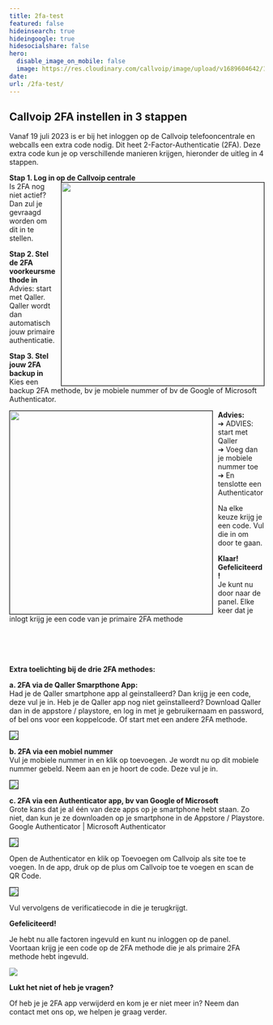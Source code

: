```yaml
---
title: 2fa-test
featured: false
hideinsearch: true
hideingoogle: true
hidesocialshare: false
hero:
  disable_image_on_mobile: false
  image: https://res.cloudinary.com/callvoip/image/upload/v1689604642/1_loginscherm.jpg
date: 
url: /2fa-test/
---
```

## Callvoip 2FA instellen in 3 stappen

Vanaf 19 juli 2023 is er bij het inloggen op de Callvoip telefooncentrale en webcalls een extra code nodig. Dit heet 2-Factor-Authenticatie (2FA). Deze extra code kun je op verschillende manieren krijgen, hieronder de uitleg in 4 stappen.

**Stap 1. Log in op de Callvoip centrale** <img src="https://res.cloudinary.com/callvoip/image/upload/v1689604642/1_loginscherm.jpg" style="float:right; margin-left:10px; border: 1px solid;" width="400px">
<br>Is 2FA nog niet actief? Dan zul je gevraagd worden om dit in te stellen.

**Stap 2. Stel de 2FA voorkeursmethode in**\
Advies: start met Qaller. Qaller wordt dan automatisch jouw primaire authenticatie.

**Stap 3. Stel jouw 2FA backup in**\
Kies een backup 2FA methode, bv je mobiele nummer of bv de Google of Microsoft Authenticator.



**Advies:** <img src="https://res.cloudinary.com/callvoip/image/upload/v1689604642/2_2FA-startscherm.jpg" style="float:left; margin-right:10px; border: 1px solid;" width="400px">
<br>➔ ADVIES: start met Qaller\
➔ Voeg dan je mobiele nummer toe\
➔ En tenslotte een Authenticator

Na elke keuze krijg je een code. Vul die in om door te gaan.

**Klaar! Gefeliciteerd!**\
Je kunt nu door naar de panel. Elke keer dat je inlogt krijg je een code van je primaire 2FA methode<br><br><br><br><br>



**Extra toelichting bij de drie 2FA methodes:**

**a. 2FA via de Qaller Smarpthone App:**\
 Had je de Qaller smartphone app al geinstalleerd? Dan krijg je een code, deze vul je in. Heb je de Qaller app nog niet geïnstalleerd? Download Qaller dan in de appstore / playstore, en log in met je gebruikernaam en password, of bel ons voor een koppelcode. Of start met een andere 2FA methode.

<img src="https://res.cloudinary.com/callvoip/image/upload/v1689604642/3a-2FA_qaller.jpg" style="border: 1px solid;">

**b. 2FA via een mobiel nummer**\
Vul je mobiele nummer in en klik op toevoegen.
Je wordt nu op dit mobiele nummer gebeld. Neem aan en je hoort de code. Deze vul je in.

<img src="https://res.cloudinary.com/callvoip/image/upload/v1689604642/3b-2FA_mobiel.jpg" style="border: 1px solid;">

**c. 2FA via een Authenticator app, bv van Google of Microsoft**\
Grote kans dat je al één van deze apps op je smartphone hebt staan. Zo niet, dan kun je ze downloaden op je smartphone in de Appstore / Playstore.\
Google Authenticator | Microsoft Authenticator

<img src="https://res.cloudinary.com/callvoip/image/upload/v1689604642/3c-2FA_authenticator.jpg" style="border: 1px solid;">

Open de Authenticator en klik op Toevoegen om Callvoip als site toe te voegen. In de app, druk op de plus om Callvoip toe te voegen en scan de QR Code.

<img src="https://res.cloudinary.com/callvoip/image/upload/v1689604642/5-2FA-Authenticator-code.jpg" style="border: 1px solid;">

Vul vervolgens de verificatiecode in die je terugkrijgt.

**Gefeliciteerd!**

Je hebt nu alle factoren ingevuld en kunt nu inloggen op de panel.\
Voortaan krijg je een code op de 2FA methode die je als primaire 2FA methode hebt ingevuld.

<img src="https://res.cloudinary.com/callvoip/image/upload/v1689604642/6-2FA-overzicht-ingestelde-factoren.jpg">

**Lukt het niet of heb je vragen?**

Of heb je je 2FA app verwijderd en kom je er niet meer in? Neem dan contact met ons op, we helpen je graag verder.

